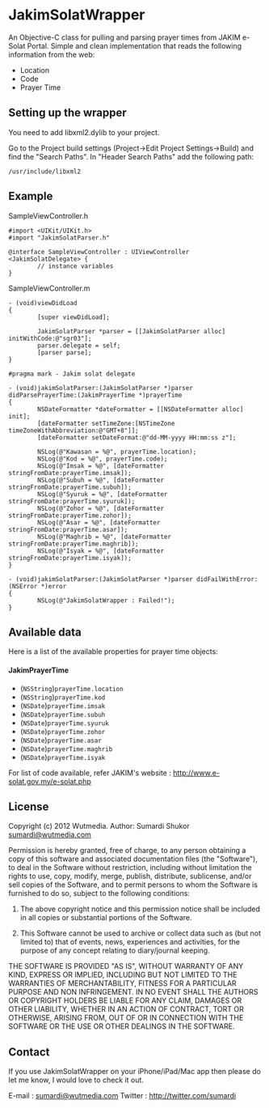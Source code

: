 # JakimSolatWrapper

An Objective-C class for pulling and parsing prayer times from JAKIM e-Solat Portal. Simple and clean implementation that reads the following information from the web:
- Location
- Code
- Prayer Time

## Setting up the wrapper

You need to add libxml2.dylib to your project.

Go to the Project build settings (Project->Edit Project Settings->Build) and find the "Search Paths". In "Header Search Paths" add the following path:

	/usr/include/libxml2

## Example

SampleViewController.h

	#import <UIKit/UIKit.h>
	#import "JakimSolatParser.h"

	@interface SampleViewController : UIViewController <JakimSolatDelegate> {
    		// instance variables
	}

SampleViewController.m

	- (void)viewDidLoad
	{
    		[super viewDidLoad];
   
    		JakimSolatParser *parser = [[JakimSolatParser alloc] initWithCode:@"sgr03"];
    		parser.delegate = self;
    		[parser parse];
	}

	#pragma mark - Jakim solat delegate

	- (void)jakimSolatParser:(JakimSolatParser *)parser didParsePrayerTime:(JakimPrayerTime *)prayerTime
	{
    		NSDateFormatter *dateFormatter = [[NSDateFormatter alloc] init];
    		[dateFormatter setTimeZone:[NSTimeZone timeZoneWithAbbreviation:@"GMT+8"]];
    		[dateFormatter setDateFormat:@"dd-MM-yyyy HH:mm:ss z"];
    
    		NSLog(@"Kawasan = %@", prayerTime.location);
    		NSLog(@"Kod = %@", prayerTime.code);
    		NSLog(@"Imsak = %@", [dateFormatter stringFromDate:prayerTime.imsak]);
    		NSLog(@"Subuh = %@", [dateFormatter stringFromDate:prayerTime.subuh]);
    		NSLog(@"Syuruk = %@", [dateFormatter stringFromDate:prayerTime.syuruk]);
    		NSLog(@"Zohor = %@", [dateFormatter stringFromDate:prayerTime.zohor]);
    		NSLog(@"Asar = %@", [dateFormatter stringFromDate:prayerTime.asar]);
    		NSLog(@"Maghrib = %@", [dateFormatter stringFromDate:prayerTime.maghrib]);
    		NSLog(@"Isyak = %@", [dateFormatter stringFromDate:prayerTime.isyak]);
	}

	- (void)jakimSolatParser:(JakimSolatParser *)parser didFailWithError:(NSError *)error
	{
    		NSLog(@"JakimSolatWrapper : Failed!");
	}

## Available data

Here is a list of the available properties for prayer time objects:

#### JakimPrayerTime

- (`NSString`)`prayerTime.location`
- (`NSString`)`prayerTime.kod`
- (`NSDate`)`prayerTime.imsak`
- (`NSDate`)`prayerTime.subuh`
- (`NSDate`)`prayerTime.syuruk`
- (`NSDate`)`prayerTime.zohor`
- (`NSDate`)`prayerTime.asar`
- (`NSDate`)`prayerTime.maghrib`
- (`NSDate`)`prayerTime.isyak`

For list of code available, refer JAKIM's website : <http://www.e-solat.gov.my/e-solat.php>

## License

Copyright (c) 2012 Wutmedia. 
Author: Sumardi Shukor <sumardi@wutmedia.com>

Permission is hereby granted, free of charge, to any person obtaining a copy
of this software and associated documentation files (the "Software"), to deal
in the Software without restriction, including without limitation the rights
to use, copy, modify, merge, publish, distribute, sublicense, and/or sell
copies of the Software, and to permit persons to whom the Software is
furnished to do so, subject to the following conditions:

1. The above copyright notice and this permission notice shall be included
   in all copies or substantial portions of the Software.

2. This Software cannot be used to archive or collect data such as (but not
   limited to) that of events, news, experiences and activities, for the 
   purpose of any concept relating to diary/journal keeping.

THE SOFTWARE IS PROVIDED "AS IS", WITHOUT WARRANTY OF ANY KIND, EXPRESS OR
IMPLIED, INCLUDING BUT NOT LIMITED TO THE WARRANTIES OF MERCHANTABILITY,
FITNESS FOR A PARTICULAR PURPOSE AND NON INFRINGEMENT. IN NO EVENT SHALL THE
AUTHORS OR COPYRIGHT HOLDERS BE LIABLE FOR ANY CLAIM, DAMAGES OR OTHER
LIABILITY, WHETHER IN AN ACTION OF CONTRACT, TORT OR OTHERWISE, ARISING FROM,
OUT OF OR IN CONNECTION WITH THE SOFTWARE OR THE USE OR OTHER DEALINGS IN
THE SOFTWARE.

## Contact

If you use JakimSolatWrapper on your iPhone/iPad/Mac app then please do let me know, I would love to check it out. 

E-mail : <sumardi@wutmedia.com>
Twitter : <http://twitter.com/sumardi>
